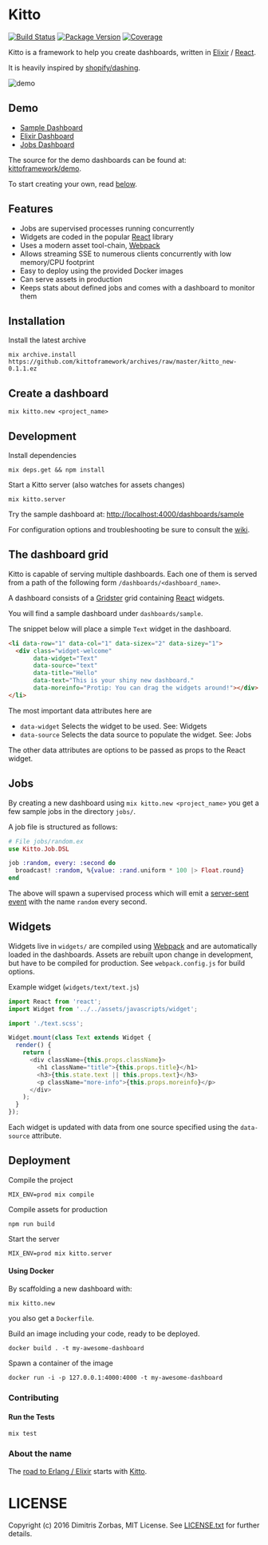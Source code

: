 # Kitto

[![Build Status](https://travis-ci.org/kittoframework/kitto.svg?branch=master)](https://travis-ci.org/kittoframework/kitto)
[![Package Version](https://img.shields.io/hexpm/v/kitto.svg)](https://hex.pm/packages/kitto)
[![Coverage](https://s3.amazonaws.com/assets.coveralls.io/badges/coveralls_73.svg)](https://coveralls.io/github/kittoframework/kitto)

Kitto is a framework to help you create dashboards, written in [Elixir][elixir] / [React][react].

It is heavily inspired by [shopify/dashing](http://dashing.io/).


![demo](http://i.imgur.com/YgZibXU.png)

## Demo

+ [Sample Dashboard](http://kitto.io/dashboards/sample)
+ [Elixir Dashboard](http://kitto.io/dashboards/elixir)
+ [Jobs Dashboard](http://kitto.io/dashboards/jobs)

The source for the demo dashboards can be found at: [kittoframework/demo](https://github.com/kittoframework/demo).

To start creating your own, read [below](https://github.com/kittoframework/kitto#create-a-dashboard).

## Features

* Jobs are supervised processes running concurrently
* Widgets are coded in the popular [React][react] library
* Uses a modern asset tool-chain, [Webpack][webpack]
* Allows streaming SSE to numerous clients concurrently with low
  memory/CPU footprint
* Easy to deploy using the provided Docker images
* Can serve assets in production
* Keeps stats about defined jobs and comes with a dashboard to monitor
  them

## Installation

Install the latest archive

```shell
mix archive.install https://github.com/kittoframework/archives/raw/master/kitto_new-0.1.1.ez
```

## Create a dashboard

```shell
mix kitto.new <project_name>
```

## Development

Install dependencies

```shell
mix deps.get && npm install
```

Start a Kitto server (also watches for assets changes)

```shell
mix kitto.server
```

Try the sample dashboard at: [http://localhost:4000/dashboards/sample](http://localhost:4000/dashboards/sample)

For configuration options and troubleshooting be sure to consult the
[wiki](wiki).

## The dashboard grid

Kitto is capable of serving multiple dashboards. Each one of them is
served from a path of the following form `/dashboards/<dashboard_name>`.

A dashboard consists of a [Gridster](http://dsmorse.github.io/gridster.js/) grid containing [React](https://facebook.github.io/react/) widgets.

You will find a sample dashboard under `dashboards/sample`.

The snippet below will place a simple `Text` widget in the dashboard.

```html
<li data-row="1" data-col="1" data-sizex="2" data-sizey="1">
  <div class="widget-welcome"
       data-widget="Text"
       data-source="text"
       data-title="Hello"
       data-text="This is your shiny new dashboard."
       data-moreinfo="Protip: You can drag the widgets around!"></div>
</li>
```

The most important data attributes here are

* `data-widget` Selects the widget to be used. See: Widgets
* `data-source` Selects the data source to populate the widget. See: Jobs

The other data attributes are options to be passed as props to the React widget.

## Jobs

By creating a new dashboard using `mix kitto.new <project_name>` you get
a few sample jobs in the directory `jobs/`.

A job file is structured as follows:

```elixir
# File jobs/random.ex
use Kitto.Job.DSL

job :random, every: :second do
  broadcast! :random, %{value: :rand.uniform * 100 |> Float.round}
end
```

The above will spawn a supervised process which will emit a [server-sent
event](https://developer.mozilla.org/en-US/docs/Web/API/Server-sent_events/Using_server-sent_events) with the name `random` every second.

## Widgets

Widgets live in `widgets/` are compiled using
[Webpack](https://webpack.github.io/) and are automatically loaded in the dashboards.
Assets are rebuilt upon change in development, but have to be compiled
for production. See `webpack.config.js` for build options.

Example widget (`widgets/text/text.js`)

```javascript
import React from 'react';
import Widget from '../../assets/javascripts/widget';

import './text.scss';

Widget.mount(class Text extends Widget {
  render() {
    return (
      <div className={this.props.className}>
        <h1 className="title">{this.props.title}</h1>
        <h3>{this.state.text || this.props.text}</h3>
        <p className="more-info">{this.props.moreinfo}</p>
      </div>
    );
  }
});
```

Each widget is updated with data from one source specified using the
`data-source` attribute.

## Deployment

Compile the project

```shell
MIX_ENV=prod mix compile
```

Compile assets for production

```shell
npm run build
```

Start the server

```shell
MIX_ENV=prod mix kitto.server
```

#### Using Docker

By scaffolding a new dashboard with:

```shell
mix kitto.new
```

you also get a `Dockerfile`.

Build an image including your code, ready to be deployed.

```shell
docker build . -t my-awesome-dashboard
```

Spawn a container of the image

```shell
docker run -i -p 127.0.0.1:4000:4000 -t my-awesome-dashboard
```

### Contributing
#### Run the Tests

```shell
mix test
```

### About the name

The [road to Erlang / Elixir](https://www.google.gr/maps/place/Erlanger+Rd,+London) starts with [Kitto](https://en.wikipedia.org/wiki/H._D._F._Kitto).

# LICENSE

Copyright (c) 2016 Dimitris Zorbas, MIT License.
See [LICENSE.txt](https://github.com/kittoframework/kitto/blob/master/LICENSE.txt) for further details.

[elixir]: http://elixir-lang.org
[react]: https://facebook.github.io/react/
[webpack]: https://webpack.github.io/
[gridster]: http://dsmorse.github.io/gridster.js/
[wiki]: https://github.com/kittoframework/kitto/wiki
